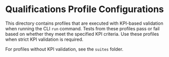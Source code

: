 # Qualifications Profile Configurations

This directory contains profiles that are executed with KPI-based validation when running the CLI `run` command. Tests from these profiles pass or fail based on whether they meet the specified KPI criteria. Use these profiles when strict KPI validation is required.

For profiles without KPI validation, see the `suites` folder.
